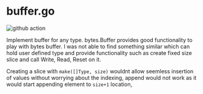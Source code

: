 # buffer.go

![github action](https://github.com/NishanthSpShetty/buffer.go/actions/workflows/go.yml/badge.svg)

Implement buffer for any type. bytes.Buffer provides good functionality to play with bytes buffer. I was not able to find something similar which can hold user defined type and provide functionality such as create fixed size slice and call Write, Read, Reset on it. 

Creating a slice with `make([]Type, size)` wouldnt allow seemless insertion of values without worrying about the indexing, append would not work as it would start appending element to `size+1` location,


